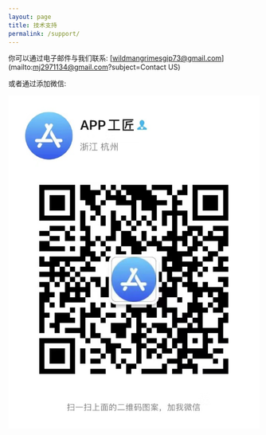```yaml
---
layout: page
title: 技术支持
permalink: /support/
---
```


你可以通过电子邮件与我们联系:
[wildmangrimesgip73@gmail.com](mailto:mj2971134@gmail.com?subject=Contact US)

或者通过添加微信:

![微信](/assets/images/qrcode.jpg)
